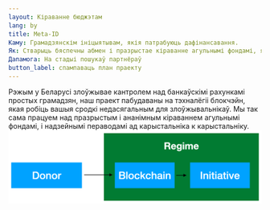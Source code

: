 ```yaml
---
layout: Кіраванне бюджэтам
lang: by
title: Meta-ID
Каму: Грамадзянскім ініцыятывам, якія патрабуюць дафінансавання.
Як: Стварыць бяспечны абмен і празрыстае кіраванне агульнымі фондамі, як лакальнага, так і нацыянальнага ўзроўню 
Дапамога: На стадыі пошукаў партнёраў
button_label: спампаваць план праекту
---
```


Рэжым у Беларусі злоўжывае кантролем над банкаўскімі рахункамі простых грамадзян, наш праект пабудаваны на тэхналёгіі блокчэйн, якая робіць вашыя сродкі недасягальным для злоўжывальнікаў. Мы так сама працуем над празрыстым і ананімным кіраваннем агульнымі фондамі, і надзейнымі пераводамі ад карыстальніка к карыстальніку.  
![An image](./img/budget-governance.png)

